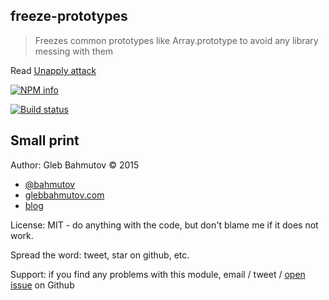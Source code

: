 ## freeze-prototypes

> Freezes common prototypes like Array.prototype to avoid any library messing with them

Read [Unapply attack](http://glebbahmutov.com/blog/unapply-attack/)

[![NPM info][nodei.co]](https://npmjs.org/package/freeze-prototypes)

[![Build status][ci-image]][ci-url]

[ci-image]: https://travis-ci.org/bahmutov/freeze-prototypes.png?branch=master
[ci-url]: https://travis-ci.org/bahmutov/freeze-prototypes
[nodei.co]: https://nodei.co/npm/freeze-prototypes.png?downloads=true

## Small print

Author: Gleb Bahmutov &copy; 2015

* [@bahmutov](https://twitter.com/bahmutov)
* [glebbahmutov.com](http://glebbahmutov.com)
* [blog](http://glebbahmutov.com/blog)

License: MIT - do anything with the code, but don't blame me if it does not work.

Spread the word: tweet, star on github, etc.

Support: if you find any problems with this module, email / tweet /
[open issue](https://github.com/bahmutov/freeze-prototypes/issues) on Github
